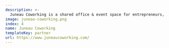```yaml
---
description: >-
  Juneau Coworking is a shared office & event space for entrepreneurs, digital nomads, startups, work-from-homers, freelancers, side-hustlers, small business owners, nonprofits, and grassroots organizations.
image: juneau-coworking.png
index: 4
name: Juneau Coworking
templateKey: partner
url: https://www.juneaucoworking.com/
---
```

